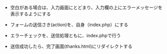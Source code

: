 - 空白がある場合は、入力画面にとどまり、入力欄の上にエラーメッセージを表示するようにする

- フォームの送信さき(action)を、自身（index.php）にする
- エラーチェックを、送信処理ともに、index.phpで行う
- 送信成功したら、完了画面(thanks.html)にリダイレクトする
